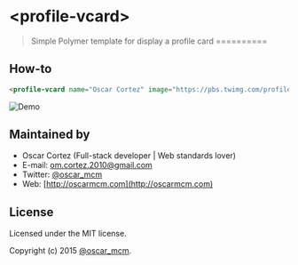 # &lt;profile-vcard&gt;
> Simple Polymer template for display a profile card
==========

## How-to
```html
<profile-vcard name="Oscar Cortez" image="https://pbs.twimg.com/profile_images/482222151932456960/6-cd1FU0.jpeg" profession="Full Stack Ninja Developer" description="Write here your cool description" twitter="oscar_mcm" website="oscarmcm.com" place="Managua, Nicaragua"></profile-vcard>
```

![Demo](https://raw.githubusercontent.com/oscarmcm/profile-vcard/master/profile-vcard-demo.png)

## Maintained by
- Oscar Cortez (Full-stack developer | Web standards lover)
- E-mail: [om.cortez.2010@gmail.com](mailto:om.cortez.2010@gmail.com)
- Twitter: [@oscar_mcm](http://twitter.com/oscar_mcm)
- Web: [http://oscarmcm.com](http://oscarmcm.com)

## License
Licensed under the MIT license.

Copyright (c) 2015 [@oscar_mcm](http://twitter.com/oscar_mcm).
